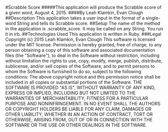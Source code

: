 #Scrabble Score
#####This application will produce the Scrabble score of a given word, August 4, 2015.
####By Leah Klamkin, Evan Clough
##Description
This application takes a user input in the format of a single-word String and tells its Scrabble score.
##Setup
The name of the method in the application is .scrabble_score. It may be called on any String. You run it in irb.
##Technologies Used
This application is written in Ruby.
###Legal
Copyright (c) 2015 Leah Klamkin, Evan Clough
This software is licensed under the MIT license.
Permission is hereby granted, free of charge, to any person obtaining a copy of this software and associated documentation files (the "Software"), to deal in the Software without restriction, including without limitation the rights to use, copy, modify, merge, publish, distribute, sublicense, and/or sell copies of the Software, and to permit persons to whom the Software is furnished to do so, subject to the following conditions:
The above copyright notice and this permission notice shall be included in all copies or substantial portions of the Software.
THE SOFTWARE IS PROVIDED "AS IS", WITHOUT WARRANTY OF ANY KIND, EXPRESS OR IMPLIED, INCLUDING BUT NOT LIMITED TO THE WARRANTIES OF MERCHANTABILITY, FITNESS FOR A PARTICULAR PURPOSE AND NONINFRINGEMENT. IN NO EVENT SHALL THE AUTHORS OR COPYRIGHT HOLDERS BE LIABLE FOR ANY CLAIM, DAMAGES OR OTHER LIABILITY, WHETHER IN AN ACTION OF CONTRACT, TORT OR OTHERWISE, ARISING FROM, OUT OF OR IN CONNECTION WITH THE SOFTWARE OR THE USE OR OTHER DEALINGS IN THE SOFTWARE.
